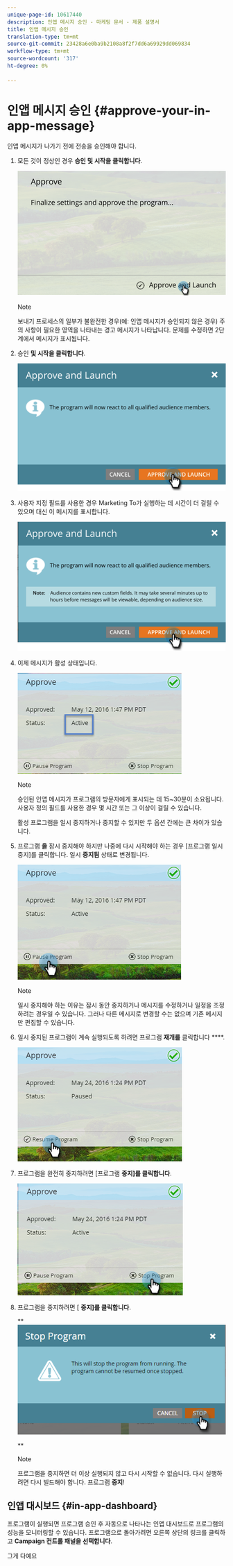 ```yaml
---
unique-page-id: 10617440
description: 인앱 메시지 승인 - 마케팅 문서 - 제품 설명서
title: 인앱 메시지 승인
translation-type: tm+mt
source-git-commit: 23428a6e0ba9b2108a8f2f7dd6a69929dd069834
workflow-type: tm+mt
source-wordcount: '317'
ht-degree: 0%

---
```



# 인앱 메시지 승인 {#approve-your-in-app-message}

인앱 메시지가 나가기 전에 전송을 승인해야 합니다.

1. 모든 것이 정상인 경우 **승인 및 시작을 클릭합니다**.

   ![](assets/pasted-image-at-2016-05-31-02-08-pm-281-29.png)

   >[!NOTE]
   >
   >보내기 프로세스의 일부가 불완전한 경우(예: 인앱 메시지가 승인되지 않은 경우) 주의 사항이 필요한 영역을 나타내는 경고 메시지가 나타납니다. 문제를 수정하면 2단계에서 메시지가 표시됩니다.

1. 승인 **및 시작을 클릭합니다**.

   ![](assets/pasted-image-at-2016-05-31-02-08-pm.png)

1. 사용자 지정 필드를 사용한 경우 Marketing To가 실행하는 데 시간이 더 걸릴 수 있으며 대신 이 메시지를 표시합니다.

   ![](assets/pasted-image-at-2016-05-31-02-09-pm.png)

1. 이제 메시지가 활성 상태입니다.

   ![](assets/image2016-5-12-13-3a49-3a5.png)

   >[!NOTE]
   >
   >승인된 인앱 메시지가 프로그램의 방문자에게 표시되는 데 15~30분이 소요됩니다. 사용자 정의 필드를 사용한 경우 몇 시간 또는 그 이상이 걸릴 수 있습니다.

   활성 프로그램을 일시 중지하거나 중지할 수 있지만 두 옵션 간에는 큰 차이가 있습니다.

1. 프로그램 **을** 잠시 중지해야 하지만 나중에 다시 시작해야 하는 경우 [프로그램 일시 중지]를 클릭합니다. 일시 **중지됨** 상태로 변경됩니다.

   ![](assets/image2016-5-12-13-3a50-3a26.png)

   >[!NOTE]
   >
   >일시 중지해야 하는 이유는 잠시 동안 중지하거나 메시지를 수정하거나 일정을 조정하려는 경우일 수 있습니다. 그러나 다른 메시지로 변경할 수는 없으며 기존 메시지만 편집할 수 있습니다.

1. 일시 중지된 프로그램이 계속 실행되도록 하려면 프로그램 **재개를** 클릭합니다 ****.

   ![](assets/image2016-5-24-13-3a26-3a43.png)

1. 프로그램을 완전히 중지하려면 [프로그램 **중지]를 클릭합니다**.

   ![](assets/image2016-5-24-13-3a29-3a35.png)

1. 프로그램을 중지하려면 [ **중지]를 클릭합니다**.

   ** ![](assets/image2016-5-24-13-3a31-3a22.png)

   **

   >[!NOTE]
   >
   >프로그램을 중지하면 더 이상 실행되지 않고 다시 시작할 수 없습니다. 다시 실행하려면 다시 빌드해야 합니다. 프로그램 **중지**!

## 인앱 대시보드 {#in-app-dashboard}

프로그램이 실행되면 프로그램 승인 후 자동으로 나타나는 인앱 대시보드로 프로그램의 성능을 모니터링할 수 있습니다. 프로그램으로 돌아가려면 오른쪽 상단의 링크를 클릭하고 **Campaign 컨트롤 패널을 선택합니다**.

그게 다예요

